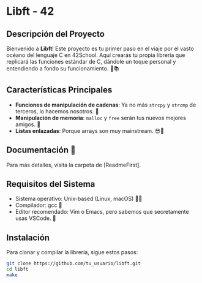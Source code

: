 # Libft - 42

## Descripción del Proyecto
Bienvenido a **Libft**! Este proyecto es tu primer paso en el viaje por el vasto océano del lenguaje C en 42School. Aquí crearás tu propia librería que replicará las funciones estándar de C, dándole un toque personal y entendiendo a fondo su funcionamiento. 🌊📚

## Características Principales
- **Funciones de manipulación de cadenas**: Ya no más `strcpy` y `strcmp` de terceros, lo hacemos nosotros. 🔄
- **Manipulación de memoria**: `malloc` y `free` serán tus nuevos mejores amigos. 💾
- **Listas enlazadas**: Porque arrays son muy mainstream. 😎🔗

## Documentación 📄
Para más detalles, visita la carpeta de [ReadmeFirst].


## Requisitos del Sistema
- Sistema operativo: Unix-based (Linux, macOS) 🐧🍏
- Compilador: gcc 🚀
- Editor recomendado: Vim o Emacs, pero sabemos que secretamente usas VSCode. 🤫

## Instalación
Para clonar y compilar la librería, sigue estos pasos:

```bash
git clone https://github.com/tu_usuario/libft.git
cd libft
make

